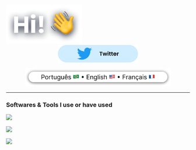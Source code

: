 <div align="center">

  <div align="start">
    <img src="img/intro.png"></img>
  </div>

  <div align="center">
    <a href="https://twitter.com/IagoOlivX"><img class="icon" height="48px" src="img/twitter.png"></img></a>
  </div>

  <img class="langs" height="48px" src="img/languages.png"></img>

</div>

---
<h3> Softwares & Tools I use or have used</h3>

<img src="https://skillicons.dev/icons?i=js,react,html,css,sass,tailwind,figma"></img>

<img src="https://skillicons.dev/icons?i=cs,java,python"></img>

<img src="https://skillicons.dev/icons?i=linux,bash"></img>
